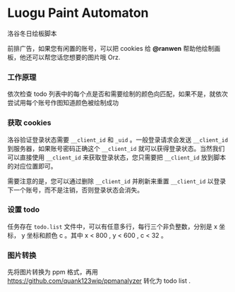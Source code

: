 # Luogu Paint Automaton

洛谷冬日绘板脚本

前排广告，如果您有闲置的账号，可以把 cookies 给 **@ranwen** 帮助他绘制画板，他还可以帮您话您想要的图片哦 Orz.

### 工作原理

依次检查 todo 列表中的每个点是否和需要绘制的颜色向匹配，如果不是，就依次尝试用每个账号作图知道颜色被绘制成功

### 获取 cookies

洛谷验证登录状态需要 `__client_id` 和 `_uid` 。一般登录请求会发送 `__client_id` 到服务器，如果账号密码正确这个 `__client_id` 就可以获得登录状态。当然我们可以直接使用 `__client_id` 来获取登录状态，您只需要把 `__client_id` 放到脚本的对应位置即可。

需要注意的是，您可以通过删除 `__client_id` 并刷新来重置 `__client_id` 以登录下一个账号，而不是注销，否则登录状态会消失。

### 设置 todo

任务存在 `todo.list` 文件中，可以有任意多行，每行三个非负整数，分别是 x 坐标， y 坐标和颜色 c 。其中 x < 800 , y < 600 , c < 32 。

### 图片转换

先将图片转换为 ppm 格式，再用 https://github.com/quank123wip/ppmanalyzer 转化为 todo list .
